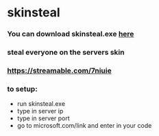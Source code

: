 # skinsteal

### You can download skinsteal.exe [here](https://github.com/Quoty0/skinsteal/releases/download/1/skinsteal.exe)

### steal everyone on the servers skin
### https://streamable.com/7niuie

### to setup: <br>
- run skinsteal.exe
- type in server ip
- type in server port 
- go to microsoft.com/link and enter in your code
